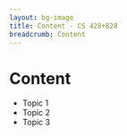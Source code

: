 ```yaml
---
layout: bg-image
title: Content - CS 428+828 
breadcrumb: Content
---
```

# Content

* Topic 1
* Topic 2
* Topic 3
